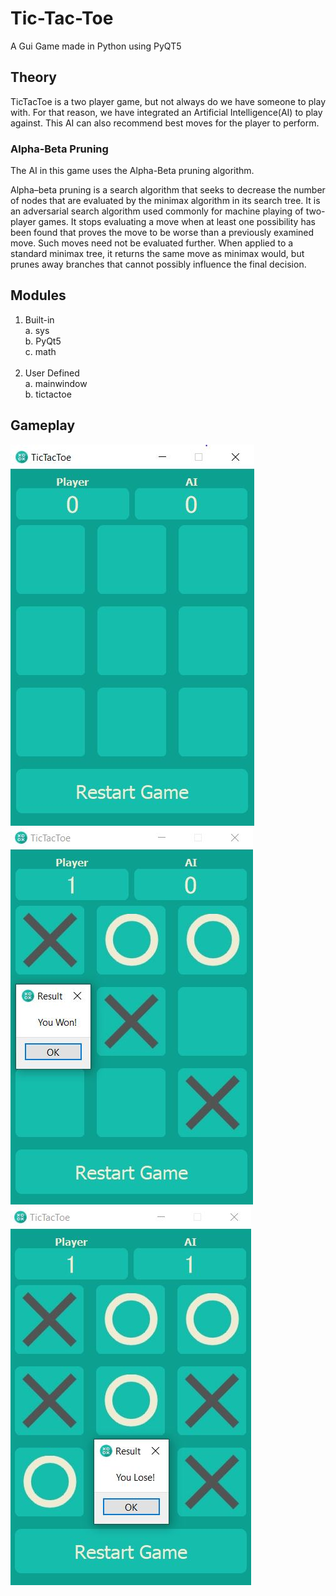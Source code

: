 # Tic-Tac-Toe
A Gui Game made in Python using PyQT5

## Theory
TicTacToe is a two player game, but not always do we have someone to play with. For that reason, we have integrated an Artificial Intelligence(AI) to play against. This AI can also recommend best moves for the player to perform.
 
### Alpha-Beta Pruning
The AI in this game uses the Alpha-Beta pruning algorithm.

Alpha–beta pruning is a search algorithm that seeks to decrease the number of nodes that are evaluated by the minimax algorithm in its search tree. It is an adversarial search algorithm used commonly for machine playing of two-player games. It stops evaluating a move when at least one possibility has been found that proves the move to be worse than a previously examined move. Such moves need not be evaluated further. When applied to a standard minimax tree, it returns the same move as minimax would, but prunes away branches that cannot possibly influence the final decision.


## Modules
1.	Built-in<br>
  a.	sys<br>
  b.	PyQt5<br>
  c.	math<br><br>
2.	User Defined<br>
  a.	mainwindow<br>
  b.	tictactoe<br>

## Gameplay
![Playground](Resources/Gameplay/Initial.JPG)
![Win Dialog](Resources/Gameplay/PlayerWin.JPG)
![Lose Dialog](Resources/Gameplay/PlayerLose.JPG)
